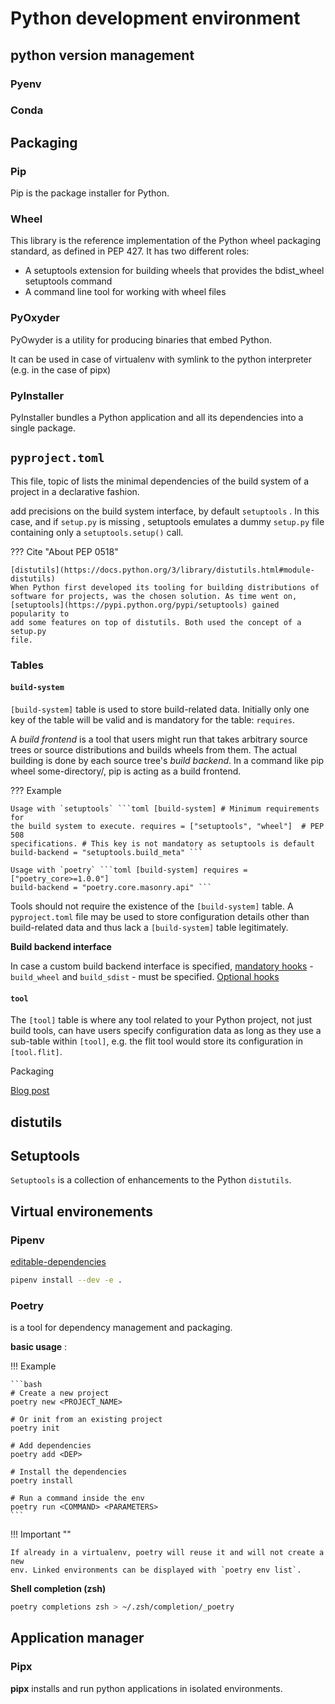 # Python development environment

## python version management

### Pyenv

### Conda

## Packaging

### Pip

Pip <badge-stars repo='pypa/pip'></badge-stars> <badge-doc
href="https://pip.pypa.io/en/stable"></badge-doc> is the package installer for
Python.

### Wheel

This library <badge-stars repo='pypa/wheel'></badge-stars> <badge-doc
href="https://wheel.readthedocs.io/"></badge-doc> <badge-pep
nr='427'></badge-pep> <badge-pep nr='425'></badge-pep> is the reference
implementation of the Python wheel packaging standard, as defined in PEP 427. It
has two different roles:

- A setuptools extension for building wheels that provides the bdist_wheel
  setuptools command
- A command line tool for working with wheel files

### PyOxyder

PyOwyder <badge-stars repo='indygreg/PyOxidizer'></badge-stars> <badge-doc
href='https://pyoxidizer.readthedocs.io'></badge-doc> is a utility for producing
binaries that embed Python.

It can be used in case of virtualenv with symlink to the python interpreter
(e.g. in the case of pipx)

### PyInstaller

PyInstaller <badge-stars repo='pyinstaller/pyinstaller'></badge-stars>
<badge-doc href='https://pyoxidizer.readthedocs.io'></badge-doc> bundles a
Python application and all its dependencies into a single package.

## `pyproject.toml`

This file, topic of <badge-pep nr='518'></badge-pep> lists the minimal
dependencies of the build system of a project in a declarative fashion.

<badge-pep nr='517'></badge-pep> add precisions on the build system interface,
by default `setuptools` <badge-doc
href='https://pip.pypa.io/en/stable/reference/pip/#build-system-interface'></badge-doc>.
In this case, and if `setup.py` is missing <badge-doc
href='https://setuptools.readthedocs.io/en/latest/setuptools.html#setup-cfg-only-projects'></badge-doc>,
setuptools emulates a dummy `setup.py` file containing only a
`setuptools.setup()` call.


??? Cite "About PEP 0518"

    [distutils](https://docs.python.org/3/library/distutils.html#module-distutils)
    When Python first developed its tooling for building distributions of
    software for projects, was the chosen solution. As time went on,
    [setuptools](https://pypi.python.org/pypi/setuptools) gained popularity to
    add some features on top of distutils. Both used the concept of a setup.py
    file.

### Tables

#### `build-system`

`[build-system]` table is used to store build-related data. Initially only one
key of the table will be valid and is mandatory for the table: `requires`.


A *build frontend* is a tool that users might run that takes arbitrary source
trees or source distributions and builds wheels from them. The actual building
is done by each source tree's *build backend*. In a command like pip wheel
some-directory/, pip is acting as a build frontend.

??? Example


    Usage with `setuptools` ```toml [build-system] # Minimum requirements for
    the build system to execute. requires = ["setuptools", "wheel"]  # PEP 508
    specifications. # This key is not mandatory as setuptools is default
    build-backend = "setuptools.build_meta" ```

    Usage with `poetry` ```toml [build-system] requires = ["poetry_core>=1.0.0"]
    build-backend = "poetry.core.masonry.api" ```

Tools should not require the existence of the `[build-system]` table. A
`pyproject.toml` file may be used to store configuration details other than
build-related data and thus lack a `[build-system]` table legitimately.

**Build backend interface**

In case a custom build backend interface is specified, [mandatory
hooks](https://www.python.org/dev/peps/pep-0517/#mandatory-hooks) -
`build_wheel` and `build_sdist` - must be specified. [Optional
hooks](https://www.python.org/dev/peps/pep-0517/#optional-hooks)

#### `tool`

The `[tool]` table is where any tool related to your Python project, not just
build tools, can have users specify configuration data as long as they use a
sub-table within `[tool]`, e.g. the flit tool would store its configuration in
`[tool.flit]`.

 Packaging

<badge-doc href='https://packaging.python.org/overview/' logo='python'>
</badge-doc>


[Blog post](https://snarky.ca/what-the-heck-is-pyproject-toml/)

## distutils

## Setuptools

`Setuptools` <badge-stars repo='pypa/setuptools'></badge-stars> <badge-doc
href='https://setuptools.readthedocs.io/en/latest/'></badge-doc> is a collection
of enhancements to the Python `distutils`.

## Virtual environements

### Pipenv

<badge-stars repo='pypa/pipenv'></badge-stars> <badge-doc href="https://pipenv-fork.readthedocs.io"></badge-doc>

[editable-dependencies](https://pipenv-fork.readthedocs.io/en/latest/basics.html#editable-dependencies-e-g-e)

```bash
pipenv install --dev -e .
```

### Poetry

<badge-stars repo='python-poetry/poetry'></badge-stars> <badge-doc href="https://python-poetry.org/docs/"></badge-doc> is a tool for dependency management and packaging.

**basic usage** <badge-doc href='https://python-poetry.org/docs/basic-usage/'></badge-doc> :

!!! Example

    ```bash
    # Create a new project
    poetry new <PROJECT_NAME>

    # Or init from an existing project
    poetry init

    # Add dependencies
    poetry add <DEP>

    # Install the dependencies
    poetry install

    # Run a command inside the env
    poetry run <COMMAND> <PARAMETERS>
    ```

!!! Important ""

    If already in a virtualenv, poetry will reuse it and will not create a new
    env. Linked environments can be displayed with `poetry env list`.


**Shell completion (zsh)**

```bash
poetry completions zsh > ~/.zsh/completion/_poetry
```

## Application manager

### Pipx

**pipx** <badge-stars repo='pipxproject/pipx'></badge-stars> <badge-doc href="https://pipxproject.github.io/pipx"></badge-doc> installs and run python applications in isolated environments.

